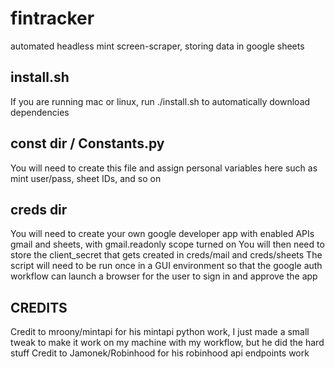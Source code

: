# fintracker

automated headless mint screen-scraper, storing data in google sheets

## install.sh

If you are running mac or linux, run ./install.sh to automatically download dependencies

## const dir / Constants.py

You will need to create this file and assign personal variables here such as mint user/pass, sheet IDs, and so on

## creds dir

You will need to create your own google developer app with enabled APIs gmail and sheets, with gmail.readonly scope turned on
You will then need to store the client_secret that gets created in creds/mail and creds/sheets
The script will need to be run once in a GUI environment so that the google auth workflow can launch a browser for the user to sign in and approve the app


## CREDITS

Credit to mroony/mintapi for his mintapi python work, I just made a small tweak to make it work on my machine with my workflow, but he did the hard stuff
Credit to Jamonek/Robinhood for his robinhood api endpoints work
